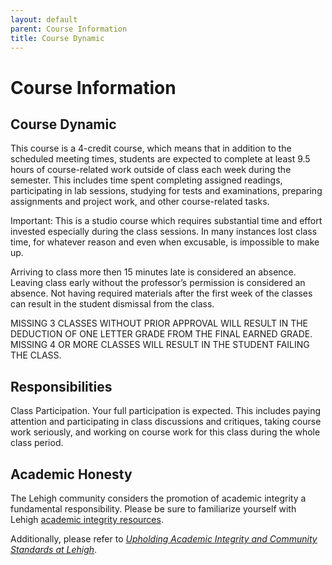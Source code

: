 ```yaml
---
layout: default
parent: Course Information
title: Course Dynamic
---
```


# Course Information

## Course Dynamic

This course is a 4-credit course, which means that in addition to the scheduled meeting times, students are expected to complete at least 9.5 hours of course-related work outside
of class each week during the semester. This includes time spent completing assigned readings, participating in lab sessions, studying for tests and examinations, preparing assignments and project work, and other course-related tasks.

Important: This is a studio course which requires substantial time and effort invested especially during the class sessions. In many instances lost class time, for whatever reason and even when excusable, is impossible to make up. 

Arriving to class more then 15 minutes late is considered an absence. Leaving class early without the professor’s permission is considered an absence. Not having required materials after the first week of the classes can result in the student dismissal from the class.

MISSING 3 CLASSES WITHOUT PRIOR APPROVAL WILL RESULT IN THE DEDUCTION OF ONE LETTER GRADE FROM THE FINAL EARNED GRADE. MISSING 4 OR MORE CLASSES WILL RESULT IN THE STUDENT FAILING THE CLASS.

## Responsibilities

Class Participation. Your full participation is expected. This includes paying attention and participating in class discussions and critiques, taking course work seriously, and working on course work for this class during the whole class period.

## Academic Honesty

The Lehigh community considers the promotion of academic integrity a fundamental responsibility. Please be sure to familiarize yourself with Lehigh [academic integrity resources](https://citl.lehigh.edu/academic-integrity-resources).

Additionally, please refer to [*Upholding Academic Integrity and Community Standards at Lehigh*](https://www.lehigh.edu/lts/official/Academic_Integrity_Vignettes.pdf).